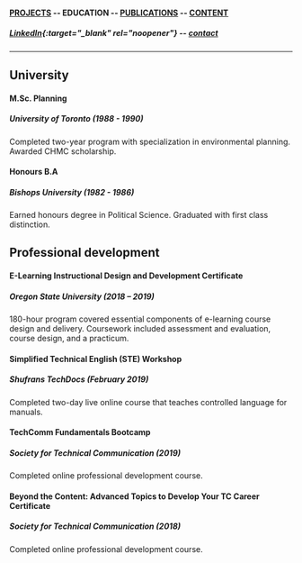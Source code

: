 #### [PROJECTS](https://writingteacher.github.io/rob-whyte) -- EDUCATION -- [PUBLICATIONS](https://writingteacher.github.io/rob-whyte/publications) -- [CONTENT](https://writingteacher.github.io/rob-whyte/content)   
   
##### [LinkedIn](https://www.linkedin.com/in/robwhyte/){:target="_blank" rel="noopener"} -- <a href="mailto:robbusan@yahoo.com">contact</a>   

***   
    
     


## University

#### M.Sc. Planning
##### University of Toronto (1988 - 1990)
Completed two-year program with specialization in environmental planning.
Awarded CHMC scholarship.   
      
         
#### Honours B.A
##### Bishops University (1982 - 1986)
Earned honours degree in Political Science.
Graduated with first class distinction.   
   
   

## Professional development

#### E-Learning Instructional Design and Development Certificate
##### Oregon State University (2018 – 2019)
180-hour program covered essential components of e-learning course design and delivery. 
Coursework included assessment and evaluation, course design, and a practicum.   
   
       
#### Simplified Technical English (STE) Workshop 
##### Shufrans TechDocs (February 2019)
Completed two-day live online course that teaches controlled language for manuals.   
   
   
#### TechComm Fundamentals Bootcamp
##### Society for Technical Communication (2019)
Completed online professional development course.
   
   
#### Beyond the Content: Advanced Topics to Develop Your TC Career Certificate
##### Society for Technical Communication (2018)
Completed online professional development course.


